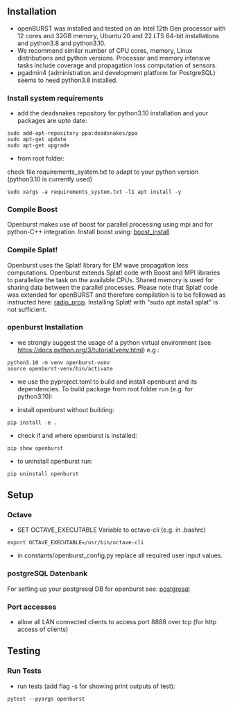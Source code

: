 
#

## Installation

* openBURST was installed and tested on an Intel 12th Gen processor with 12 cores and 32GB memory, Ubuntu 20 and 22 LTS 64-bit installations and python3.8 and python3.10. 
* We recommend similar number of CPU cores, memory, Linux distributions and python versions. Processor and memory intensive tasks include coverage and propagation loss computation of sensors.
* pgadmin4 (administration and development platform for PostgreSQL) seems to need python3.8 installed.

### Install system requirements 

* add the deadsnakes repository for python3.10 installation and your packages are upto date:
```
sudo add-apt-repository ppa:deadsnakes/ppa
sudo apt-get update
sudo apt-get upgrade
```
* from root folder:

check file requirements_system.txt to adapt to your python version (python3.10 is currently used)

```
sudo xargs -a requirements_system.txt -l1 apt install -y
```

### Compile Boost

Openburst makes use of boost for parallel processing using mpi and for python-C++ integration. Install boost using: [boost_install](INSTALL_BOOST.md)

### Compile Splat!

Openburst uses the Splat! library for EM wave propagation loss computations. Openburst extends Splat! code with Boost and MPI libraries to parallelize the task on the available CPUs. Shared memory is used for sharing data between the parallel processes. Please note that Splat! code was extended for openBURST and therefore compilation is to be followed as instructed here: [radio_prop](SPLAT_BURST_BOOST_README.md). Installing Splat! with "sudo apt install splat" is not sufficient.


### openburst Installation

* we strongly suggest the usage of a python virtual environment (see https://docs.python.org/3/tutorial/venv.html)
e.g.:
```
python3.10 -m venv openburst-venv
source openburst-venv/bin/activate
```

* we use the pyproject.toml to build and install openburst and its dependencies. To build package from root folder run (e.g. for python3.10):


* install openburst without building:

```
pip install -e .
```

* check if and where openburst is installed: 

```
pip show openburst
```

* to uninstall openburst run:

```
pip uninstall openburst
```


## Setup 

### Octave

* SET OCTAVE_EXECUTABLE Variable to octave-cli (e.g. in .bashrc)
```
export OCTAVE_EXECUTABLE=/usr/bin/octave-cli
```

* in constants/openburst_config.py replace all required user input values. 


### postgreSQL Datenbank

For setting up your postgresql DB for openburst see:
[postgresql](POSTGRESQL_README.md)

### Port accesses

* allow all LAN connected clients to access port 8888 over tcp (for http access of clients)

## Testing

### Run Tests

* run tests (add flag -s for showing print outputs of test):

```
pytest --pyargs openburst
```
